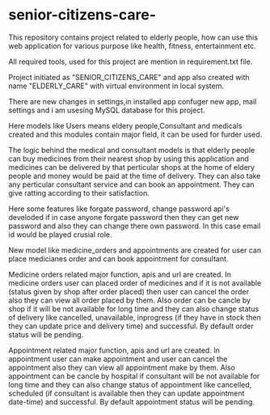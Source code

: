 # senior-citizens-care-
This repository contains project related to elderly people, how can use this web application for  various purpose like health, fitness, entertainment etc.

All required tools, used for this project are mention in requirement.txt file.

Project initiated as "SENIOR_CITIZENS_CARE" and app also created with name "ELDERLY_CARE" with virtual environment in local system.

There are new changes in settings,in installed app confuger new app, mail settings and i am usesing MySQL database for this project.

Here models like Users means eldery people,Consultant and medicals created and this modules contain major field, it can be used for furder used.

The logic behind the medical and consultant models is that elderly people can buy medicines from their nearest shop by using this application and medicines can be delivered by that perticular shops at the home of eldery people and money would be paid at the time of delivery. They can also take any perticular consultant service and can book an appointment. They can give ratting according to their satisfaction.

Here some features like forgate password, change password api's develoded if in case anyone forgate password then they can get new password and also they can change there own password. In this case email id would be played crusial role.

New model like medicine_orders and appointments are created for user can place medicianes order and can book appointment for consultant.

Medicine orders related major function, apis and url are created. In medicine orders user can placed order of medicines and if it is not available (status given by shop after order placed) then user can cancel the order also they can view all order placed by them. Also order can be cancle by shop if it will be not available for long time and they can also change status of delivery like cancelled, unavailable, inprogress (if they have in stock then they can update price and delivery time) and successful. By default order status will be pending.

Appointment related major function, apis and url are created. In appointment user can make appointment and  user can cancel the appointment also they can view all appointment make by them. Also appointment can be cancle by hospital if consultant will be not available for long time and they can also change status of appointment like cancelled, scheduled (if consultant is available then they can update appointment date-time) and successful. By default appointment status will be pending.